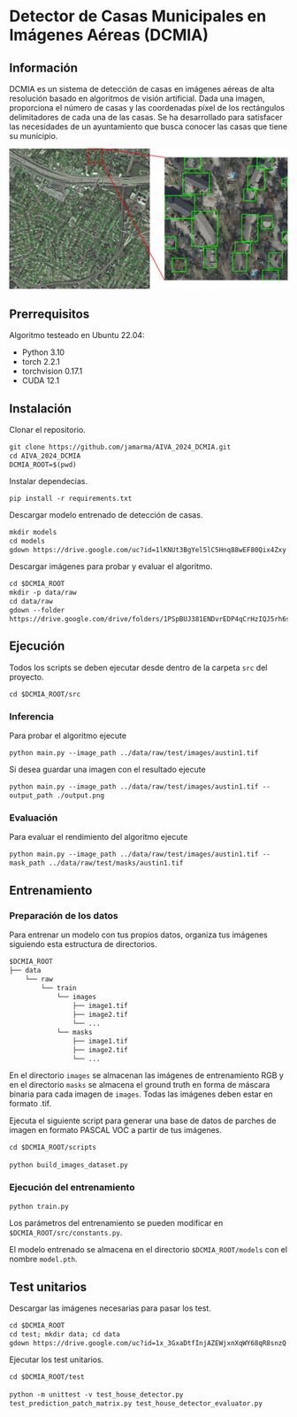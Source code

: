 # Detector de Casas Municipales en Imágenes Aéreas (DCMIA)

## Información

DCMIA es un sistema de detección de casas en imágenes aéreas de alta resolución basado en algoritmos de visión artificial. Dada una imagen, proporciona el número de casas y las coordenadas píxel de los rectángulos delimitadores de cada una de las casas.
Se ha desarrollado para satisfacer las necesidades de un ayuntamiento que busca conocer las casas que tiene su municipio.

![](https://github.com/jamarma/AIVA_2024_DCMIA/blob/main/docs/readme/example.png)

## Prerrequisitos

Algoritmo testeado en Ubuntu 22.04:

* Python 3.10  
* torch 2.2.1  
* torchvision 0.17.1  
* CUDA 12.1

## Instalación

Clonar el repositorio.

```
git clone https://github.com/jamarma/AIVA_2024_DCMIA.git
cd AIVA_2024_DCMIA
DCMIA_ROOT=$(pwd)
```

Instalar dependecias.

```
pip install -r requirements.txt
```

Descargar modelo entrenado de detección de casas.
```
mkdir models
cd models
gdown https://drive.google.com/uc?id=1lKNUt3BgYel5lC5Hnq88wEF80Qix4Zxy
```

Descargar imágenes para probar y evaluar el algoritmo.

```
cd $DCMIA_ROOT
mkdir -p data/raw
cd data/raw
gdown --folder https://drive.google.com/drive/folders/1PSpBUJ381ENDvrEDP4qCrHzIQJ5rh6sk
```

## Ejecución

Todos los scripts se deben ejecutar desde dentro de la carpeta `src` del proyecto.

```
cd $DCMIA_ROOT/src
```

### Inferencia

Para probar el algoritmo ejecute

```
python main.py --image_path ../data/raw/test/images/austin1.tif
```

Si desea guardar una imagen con el resultado ejecute

```
python main.py --image_path ../data/raw/test/images/austin1.tif --output_path ./output.png
```

### Evaluación

Para evaluar el rendimiento del algoritmo ejecute

```
python main.py --image_path ../data/raw/test/images/austin1.tif --mask_path ../data/raw/test/masks/austin1.tif
```

## Entrenamiento

### Preparación de los datos

Para entrenar un modelo con tus propios datos, organiza tus imágenes siguiendo esta estructura de directorios.

```
$DCMIA_ROOT
├── data
    └── raw
        └── train
            └── images
                ├── image1.tif
                ├── image2.tif
                └── ...
            └── masks
                ├── image1.tif
                ├── image2.tif
                └── ...
```

En el directorio `images` se almacenan las imágenes de entrenamiento RGB y en el directorio `masks` se almacena el ground truth en forma de máscara binaria para cada imagen de `images`. Todas las imágenes deben estar en formato .tif.

Ejecuta el siguiente script para generar una base de datos de parches de imagen en formato PASCAL VOC a partir de tus imágenes.

```
cd $DCMIA_ROOT/scripts

python build_images_dataset.py
```

### Ejecución del entrenamiento

```
python train.py
```

Los parámetros del entrenamiento se pueden modificar en `$DCMIA_ROOT/src/constants.py`.

El modelo entrenado se almacena en el directorio `$DCMIA_ROOT/models` con el nombre `model.pth`.

## Test unitarios

Descargar las imágenes necesarias para pasar los test.

```
cd $DCMIA_ROOT
cd test; mkdir data; cd data
gdown https://drive.google.com/uc?id=1x_3GxaDtfInjAZEWjxnXqWY68qR8snzQ
```

Ejecutar los test unitarios.

```
cd $DCMIA_ROOT/test

python -m unittest -v test_house_detector.py test_prediction_patch_matrix.py test_house_detector_evaluator.py
```